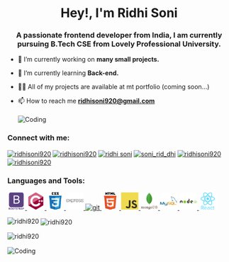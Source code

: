 <h1 align="center">Hey!, I'm Ridhi Soni</h1>
<h3 align="center">A passionate frontend developer from India, I am currently pursuing B.Tech CSE from Lovely Professional University.</h3>

- 🔭 I’m currently working on **many small projects.**

- 🌱 I’m currently learning **Back-end.**

- 👨‍💻 All of my projects are available at mt portfolio (coming soon...)

- 📫 How to reach me **ridhisoni920@gmail.com**
<br><br><img align="center" alt="Coding" width="50%" src="https://miro.medium.com/max/1838/1*YPiPPohH5siJU6gR-ylUvQ.gif">
<h3 align="left">Connect with me:</h3>
<p align="left">
<a href="https://twitter.com/ridhisoni920" target="blank"><img align="center" src="https://raw.githubusercontent.com/rahuldkjain/github-profile-readme-generator/master/src/images/icons/Social/twitter.svg" alt="ridhisoni920" height="30" width="40" /></a>
<a href="https://linkedin.com/in/ridhisoni920" target="blank"><img align="center" src="https://raw.githubusercontent.com/rahuldkjain/github-profile-readme-generator/master/src/images/icons/Social/linked-in-alt.svg" alt="ridhisoni920" height="30" width="40" /></a>
<a href="https://fb.com/ridhi soni" target="blank"><img align="center" src="https://raw.githubusercontent.com/rahuldkjain/github-profile-readme-generator/master/src/images/icons/Social/facebook.svg" alt="ridhi soni" height="30" width="40" /></a>
<a href="https://instagram.com/soni_rid_dhi" target="blank"><img align="center" src="https://raw.githubusercontent.com/rahuldkjain/github-profile-readme-generator/master/src/images/icons/Social/instagram.svg" alt="soni_rid_dhi" height="30" width="40" /></a>
<a href="https://www.codechef.com/users/ridhisoni920" target="blank"><img align="center" src="https://cdn.jsdelivr.net/npm/simple-icons@3.1.0/icons/codechef.svg" alt="ridhisoni920" height="30" width="40" /></a>
<a href="https://www.hackerrank.com/ridhisoni920" target="blank"><img align="center" src="https://raw.githubusercontent.com/rahuldkjain/github-profile-readme-generator/master/src/images/icons/Social/hackerrank.svg" alt="ridhisoni920" height="30" width="40" /></a>
</p>

<h3 align="left">Languages and Tools:</h3>
<p align="left"> <a href="https://getbootstrap.com" target="_blank"> <img src="https://raw.githubusercontent.com/devicons/devicon/master/icons/bootstrap/bootstrap-plain-wordmark.svg" alt="bootstrap" width="40" height="40"/> </a> <a href="https://www.w3schools.com/cpp/" target="_blank"> <img src="https://raw.githubusercontent.com/devicons/devicon/master/icons/cplusplus/cplusplus-original.svg" alt="cplusplus" width="40" height="40"/> </a> <a href="https://www.w3schools.com/css/" target="_blank"> <img src="https://raw.githubusercontent.com/devicons/devicon/master/icons/css3/css3-original-wordmark.svg" alt="css3" width="40" height="40"/> </a> <a href="https://expressjs.com" target="_blank"> <img src="https://raw.githubusercontent.com/devicons/devicon/master/icons/express/express-original-wordmark.svg" alt="express" width="40" height="40"/> </a> <a href="https://git-scm.com/" target="_blank"> <img src="https://www.vectorlogo.zone/logos/git-scm/git-scm-icon.svg" alt="git" width="40" height="40"/> </a> <a href="https://www.w3.org/html/" target="_blank"> <img src="https://raw.githubusercontent.com/devicons/devicon/master/icons/html5/html5-original-wordmark.svg" alt="html5" width="40" height="40"/> </a> <a href="https://developer.mozilla.org/en-US/docs/Web/JavaScript" target="_blank"> <img src="https://raw.githubusercontent.com/devicons/devicon/master/icons/javascript/javascript-original.svg" alt="javascript" width="40" height="40"/> </a> <a href="https://www.mongodb.com/" target="_blank"> <img src="https://raw.githubusercontent.com/devicons/devicon/master/icons/mongodb/mongodb-original-wordmark.svg" alt="mongodb" width="40" height="40"/> </a> <a href="https://www.mysql.com/" target="_blank"> <img src="https://raw.githubusercontent.com/devicons/devicon/master/icons/mysql/mysql-original-wordmark.svg" alt="mysql" width="40" height="40"/> </a> <a href="https://nodejs.org" target="_blank"> <img src="https://raw.githubusercontent.com/devicons/devicon/master/icons/nodejs/nodejs-original-wordmark.svg" alt="nodejs" width="40" height="40"/> </a> <a href="https://reactjs.org/" target="_blank"> <img src="https://raw.githubusercontent.com/devicons/devicon/master/icons/react/react-original-wordmark.svg" alt="react" width="40" height="40"/> </a> </p>

<p><img align="left" src="https://github-readme-stats.vercel.app/api/top-langs?username=ridhi920&show_icons=true&locale=en&layout=compact&theme=dark&hide_border=true" alt="ridhi920" /></p>

<p>&nbsp;<img align="center" src="https://github-readme-stats.vercel.app/api?username=ridhi920&show_icons=true&locale=en&theme=dark&hide_border=true" alt="ridhi920" /></p>

<p><img align="center" src="https://github-readme-streak-stats.herokuapp.com/?user=ridhi920&theme=dark&hide_border=true" alt="ridhi920" /></p>
<img align="center" alt="Coding" width="50%" src="https://thumbs.dreamstime.com/b/vector-cartoon-stick-figure-drawing-conceptual-illustration-angry-man-businessman-working-computer-watching-network-168601727.jpg"/>

